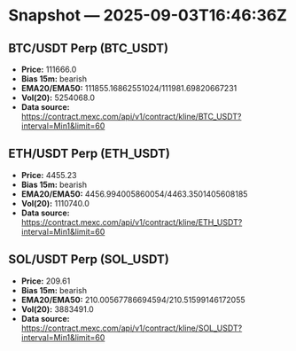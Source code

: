 # Snapshot — 2025-09-03T16:46:36Z

## BTC/USDT Perp (BTC_USDT)
- **Price:** 111666.0
- **Bias 15m:** bearish
- **EMA20/EMA50:** 111855.16862551024/111981.69820667231
- **Vol(20):** 5254068.0
- **Data source:** https://contract.mexc.com/api/v1/contract/kline/BTC_USDT?interval=Min1&limit=60

## ETH/USDT Perp (ETH_USDT)
- **Price:** 4455.23
- **Bias 15m:** bearish
- **EMA20/EMA50:** 4456.994005860054/4463.3501405608185
- **Vol(20):** 1110740.0
- **Data source:** https://contract.mexc.com/api/v1/contract/kline/ETH_USDT?interval=Min1&limit=60

## SOL/USDT Perp (SOL_USDT)
- **Price:** 209.61
- **Bias 15m:** bearish
- **EMA20/EMA50:** 210.00567786694594/210.51599146172055
- **Vol(20):** 3883491.0
- **Data source:** https://contract.mexc.com/api/v1/contract/kline/SOL_USDT?interval=Min1&limit=60
